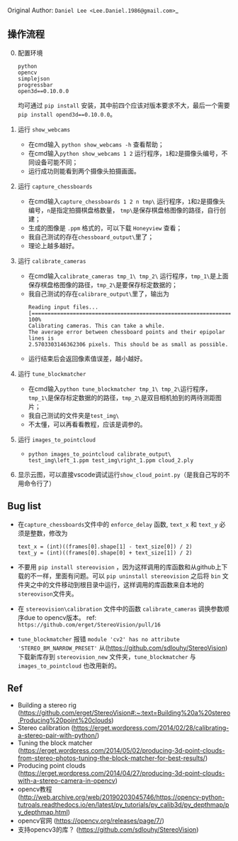 Original Author: `Daniel Lee <Lee.Daniel.1986@gmail.com>`_

## 操作流程
0. 配置环境
   ```
   python
   opencv
   simplejson
   progressbar
   open3d==0.10.0.0
   ```
   均可通过 `pip install` 安装，其中前四个应该对版本要求不大，最后一个需要 `pip install opend3d==0.10.0.0`。
1. 运行 `show_webcams`
   - 在cmd输入 `python show_webcams -h` 查看帮助；
   - 在cmd输入`python show_webcams 1 2` 运行程序，`1`和`2`是摄像头编号，不同设备可能不同；
   - 运行成功则能看到两个摄像头拍摄画面。
2. 运行 `capture_chessboards`
   - 在cmd输入`capture_chessboards 1 2 n tmp\` 运行程序，`1`和`2`是摄像头编号，`n`是指定拍摄棋盘格数量， `tmp\`是保存棋盘格图像的路径，自行创建；
   - 生成的图像是 `.ppm` 格式的，可以下载 `Honeyview` 查看；
   - 我自己测试的存在`chessboard_output\`里了；
   - 理论上越多越好。
   
3. 运行 `calibrate_cameras`
   - 在cmd输入`calibrate_cameras tmp_1\ tmp_2\` 运行程序，`tmp_1\`是上面保存棋盘格图像的路径，`tmp_2\`是要保存标定数据的；
   - 我自己测试的存在`calibrare_output\`里了，输出为
      ```
      Reading input files...
      [========================================================================] 100%
      Calibrating cameras. This can take a while.
      The average error between chessboard points and their epipolar lines is 
      2.5703303146362306 pixels. This should be as small as possible.
      ```  
   - 运行结束后会返回像素值误差，越小越好。
4. 运行 `tune_blockmatcher`
   - 在cmd输入`python tune_blockmatcher tmp_1\ tmp_2\`运行程序，`tmp_1\`是保存标定数据的的路径，`tmp_2\`是双目相机拍到的两待测距图片；
   - 我自己测试的文件夹是`test_img\`
   - 不太懂，可以再看看教程，应该是调参的。

5. 运行 `images_to_pointcloud`
   - `python images_to_pointcloud calibrate_output\ test_img\left_1.ppm test_img\right_1.ppm cloud_2.ply`

6. 显示云图，可以直接vscode调试运行`show_cloud_point.py`（是我自己写的不用命令行了）

## Bug list

- 在`capture_chessboards`文件中的 `enforce_delay` 函数, `text_x` 和 `text_y` 必须是整数，修改为
  
    ```
    text_x = (int)((frames[0].shape[1] - text_size[0]) / 2)
    text_y = (int)((frames[0].shape[0] + text_size[1]) / 2)
    ```

- 不要用 `pip install stereovision` ，因为这样调用的库函数和从github上下载的不一样，里面有问题。可以 `pip uninstall stereovision` 之后将 `bin` 文件夹之中的文件移动到根目录中运行，这样调用的库函数来自本地的`stereovison`文件夹。

- 在 `stereovision\calibration` 文件中的函数 `calibrate_cameras` 调换参数顺序due to opencv版本。
  ref: `https://github.com/erget/StereoVision/pull/16`

- `tune_blockmatcher` 报错 `module 'cv2' has no attribute 'STEREO_BM_NARROW_PRESET'`
  从(https://github.com/sdlouhy/StereoVision)下载新库存到 `stereovision_new` 文件夹，`tune_blockmatcher` 与 `images_to_pointcloud` 也改用新的。

## Ref

- Building a stereo rig (https://github.com/erget/StereoVision#:~:text=Building%20a%20stereo,Producing%20point%20clouds)
- Stereo calibration (https://erget.wordpress.com/2014/02/28/calibrating-a-stereo-pair-with-python/)
- Tuning the block matcher (https://erget.wordpress.com/2014/05/02/producing-3d-point-clouds-from-stereo-photos-tuning-the-block-matcher-for-best-results/)
- Producing point clouds (https://erget.wordpress.com/2014/04/27/producing-3d-point-clouds-with-a-stereo-camera-in-opencv)
- opencv教程 (http://web.archive.org/web/20190203045746/https://opencv-python-tutroals.readthedocs.io/en/latest/py_tutorials/py_calib3d/py_depthmap/py_depthmap.html)
- opencv官网 (https://opencv.org/releases/page/7/)
- 支持opencv3的库？ (https://github.com/sdlouhy/StereoVision)